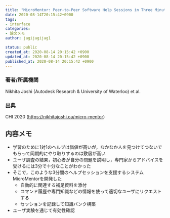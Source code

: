 ```yaml
---
title: "MicroMentor: Peer-to-Peer Software Help Sessions in Three Minutes or Less"
date: 2020-08-14T20:15:42+0900
tags:
- interface
categories:
- 論文メモ
author: jagijagijag1

status: public
created_at: 2020-08-14 20:15:42 +0900
updated_at: 2020-08-14 20:15:42 +0900
published_at: 2020-08-14 20:15:42 +0900
---
```

### 著者/所属機関
Nikhita Joshi (Autodesk Research & University of Waterloo) et al.

### 出典
CHI 2020 (https://nikhitajoshi.ca/micro-mentor)

## 内容メモ
- 学習のために1対1のヘルプは価値が高いが，なかなか人を見つけてつないでもらって同期的にやり取りするのは敷居が高い
- ユーザ調査の結果，初心者が自分の問題を説明し，専門家からアドバイスを受けるには3分で十分なことがわかった
- そこで，このような3分間のヘルプセッションを支援するシステムMicroMentorを開発した
  - 自動的に関連する補足資料を添付
  - コマンド履歴や専門知識などの情報を使って適切なユーザにリクエストする
  - セッションを記録して知識バンク構築
- ユーザ実験を通じて有効性確認
